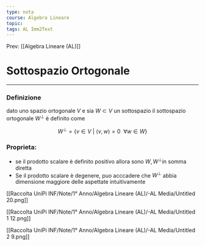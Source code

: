 ```yaml
---
type: nota
course: Algebra Lineare
topic: 
tags: AL Imm2Text 
---
```


Prev: [[Algebra Lineare (AL)]]

# Sottospazio Ortogonale
---

### Definizione

dato uno spazio ortogonale $V$ e sia $W \subset V$ un sottospazio  il sottospazio ortogonale $W^\bot$ è definito come

$$
W^\bot =\{v\in V\ |\ \langle v,w\rangle = 0 \ \ \forall w \in W \}
$$

### Proprieta:

- se il prodotto scalare è definito positivo allora sono $W,W^\bot$in somma diretta
- Se il prodotto scalare è degenere, puo acccadere che $W^\bot$  abbia dimensione maggiore delle aspettate intuitivamente

[[Raccolta UniPi INF/Note/1° Anno/Algebra Lineare (AL)/-AL Media/Untitled 20.png]]

[[Raccolta UniPi INF/Note/1° Anno/Algebra Lineare (AL)/-AL Media/Untitled 1 12.png]]

[[Raccolta UniPi INF/Note/1° Anno/Algebra Lineare (AL)/-AL Media/Untitled 2 9.png]]
